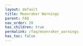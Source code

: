 ```yaml
---
layout: default
title: Moonraker Warnings
parent: FAQ
nav_order: 20
has_children: true
permalink: /faq/moonraker_warnings
has_toc: false
---
```

